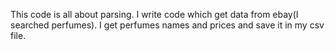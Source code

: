 This code is all about parsing.
I write code which get data from ebay(I searched perfumes). 
I get perfumes names and prices and save it in my csv file.
